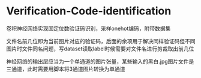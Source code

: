 # Verification-Code-identification
卷积神经网络实现固定位数验证码识别，采样onehot编码，附带数据集

文件名前几位即为当前图片对应的验证码，后面的余项用于解决同样验证码但不同图片时文件同名问题，写dataset读取label时候需要对文件名进行剪裁取出前几位

神经网络的输出层应当为一个单通道的图片张量，某些输入的黑白.jpg图片文件是三通道，此时需要用脚本将3通道图片转换为单通道
